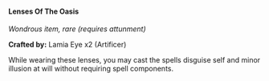 #### Lenses Of The Oasis
_Wondrous item, rare (requires attunment)_

**Crafted by:** Lamia Eye x2 (Artificer)

While wearing these lenses, you may cast the spells disguise self and minor illusion at will without requiring spell components.